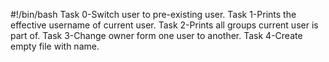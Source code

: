#!/bin/bash
Task 0-Switch user to pre-existing user.
Task 1-Prints the effective username of current user.
Task 2-Prints all groups current user is part of.
Task 3-Change owner form one user to another.
Task 4-Create empty file with name.
